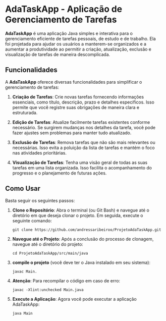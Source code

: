 # AdaTaskApp - Aplicação de Gerenciamento de Tarefas

**AdaTaskApp** é uma aplicação Java simples e interativa para o gerenciamento eficiente de tarefas pessoais, de estudo e de trabalho. Ela foi projetada para ajudar os usuários a manterem-se organizados e a aumentar a produtividade ao permitir a criação, atualização, exclusão e visualização de tarefas de maneira descomplicada.

## Funcionalidades

A **AdaTaskApp** oferece diversas funcionalidades para simplificar o gerenciamento de tarefas:

1. **Criação de Tarefas**: Crie novas tarefas fornecendo informações essenciais, como título, descrição, prazo e detalhes específicos. Isso permite que você registre suas obrigações de maneira clara e estruturada.

2. **Edição de Tarefas**: Atualize facilmente tarefas existentes conforme necessário. Se surgirem mudanças nos detalhes da tarefa, você pode fazer ajustes sem problemas para manter tudo atualizado.

3. **Exclusão de Tarefas**: Remova tarefas que não são mais relevantes ou necessárias. Isso evita a poluição da lista de tarefas e mantém o foco nas atividades prioritárias.

4. **Visualização de Tarefas**: Tenha uma visão geral de todas as suas tarefas em uma lista organizada. Isso facilita o acompanhamento do progresso e o planejamento de futuras ações.

## Como Usar

Basta seguir os seguintes passos:

1. **Clone o Repositório**: Abra o terminal (ou Git Bash) e navegue até o diretório em que deseja clonar o projeto. Em seguida, execute o seguinte comando:

   ```shell
   git clone https://github.com/andressaribeiroo/ProjetoAdaTaskApp.git

2. **Navegue até o Projeto**: Após a conclusão do processo de clonagem, navegue até o diretório do projeto:
   
    ```shell
    cd ProjetoAdaTaskApp/src/main/java

3. **compile o projeto** (você deve ter o Java instalado em seu sistema):
    
    ```shell
    javac Main.

4. **Atenção**: Para recompilar o código em caso de erro:

   ````shell
   javac -Xlint:unchecked Main.java

5. **Execute a Aplicação**: Agora você pode executar a aplicação AdaTaskApp:

    ```shell
    java Main
